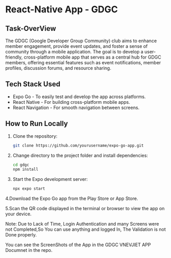 # React-Native App - GDGC 

## Task-OverView
The GDGC (Google Developer Group Community) club aims to enhance member engagement, provide event updates, and foster a sense of community through a mobile application. The goal is to develop a user-friendly, cross-platform mobile app that serves as a central hub for GDGC members, offering essential features such as event notifications, member profiles, discussion forums, and resource sharing.

## Tech Stack Used
* Expo Go - To easily test and develop the app across platforms.
* React Native - For building cross-platform mobile apps.
* React Navigation - For smooth navigation between screens.

## How to Run Locally

1. Clone the repository:

   ```bash
   git clone https://github.com/yourusername/expo-go-app.git

2. Change directory to the project folder and install dependencies:

   ```bash
   cd gdgc
   npm install
   
3. Start the Expo development server:

   ```bash
   npx expo start

4.Download the Expo Go app from the Play Store or App Store.

5.Scan the QR code displayed in the terminal or browser to view the app on your device.

Note: Due to Lack of Time, Login Authentication and many Screens were not Completed,So You can use anything and logged In, The Validation is not Done properly.


You can see the ScreenShots of the App in the GDGC VNEVJIET APP Documnet in the  repo.
   
   
   
  
  
